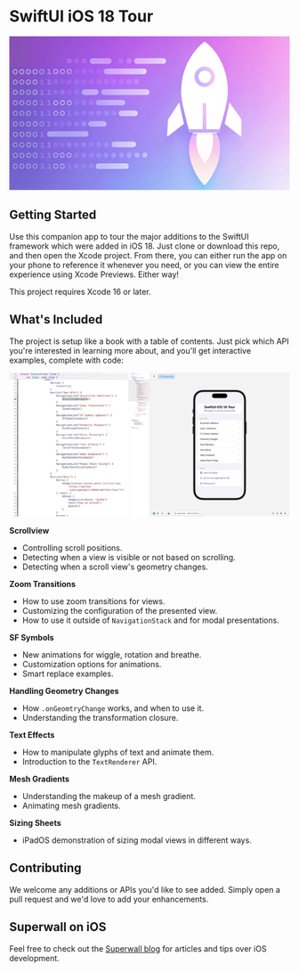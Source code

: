 # SwiftUI iOS 18 Tour
![rocket](/headerRocket.jpg)

## Getting Started
Use this companion app to tour the major additions to the SwiftUI framework which were added in iOS 18. Just clone or download this repo, and then open the Xcode project. From there, you can either run the app on your phone to reference it whenever you need, or you can view the entire experience using Xcode Previews. Either way!

This project requires Xcode 16 or later.

## What's Included
The project is setup like a book with a table of contents. Just pick which API you're interested in learning more about, and you'll get interactive examples, complete with code:

![Demo tour](/demo.gif)

**Scrollview**
- Controlling scroll positions.
- Detecting when a view is visible or not based on scrolling.
- Detecting when a scroll view's geometry changes.

**Zoom Transitions**
- How to use zoom transitions for views.
- Customizing the configuration of the presented view.
- How to use it outside of `NavigationStack` and for modal presentations.

**SF Symbols**
- New animations for wiggle, rotation and breathe.
- Customization options for animations.
- Smart replace examples.

**Handling Geometry Changes**
- How `.onGeomtryChange` works, and when to use it.
- Understanding the transformation closure.

**Text Effects**
- How to manipulate glyphs of text and animate them.
- Introduction to the `TextRenderer` API.

**Mesh Gradients**
- Understanding the makeup of a mesh gradient.
- Animating mesh gradients.

**Sizing Sheets**
- iPadOS demonstration of sizing modal views in different ways.

## Contributing
We welcome any additions or APIs you'd like to see added. Simply open a pull request and we'd love to add your enhancements.

## Superwall on iOS
Feel free to check out the [Superwall blog](https://superwall.com/blog) for articles and tips over iOS development.
